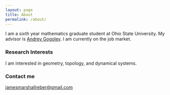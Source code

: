 ```yaml
---
layout: page
title: About
permalink: /about/
---
```


I am a sixth year mathematics graduate student at Ohio State University. My advisor is [Andrey Gogolev](https://people.math.osu.edu/gogolyev.1/). I am currently on the job market.

### Research Interests

I am interested in geometry, topology, and dynamical systems.

### Contact me

[jamesmarshallreber@gmail.com](mailto:jamesmarshallreber@gmail.com)
